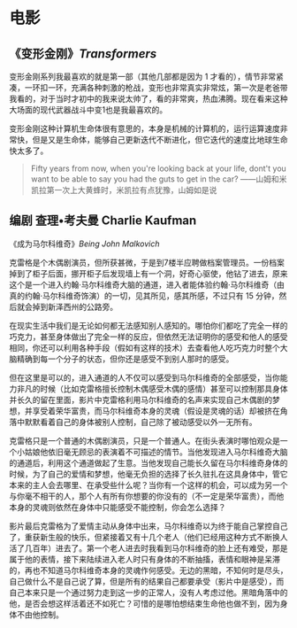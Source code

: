 # 电影

## 《变形金刚》*Transformers*

变形金刚系列我最喜欢的就是第一部（其他几部都是因为 1 才看的），情节非常紧凑，一环扣一环，充满各种刺激的枪战，变形也非常真实非常炫，第一次是老爸带我看的，对于当时才初中的我来说太帅了，看的非常爽，热血沸腾。现在看来这种大场面的现代武器战斗中变1也是我最喜欢的。

变形金刚这种计算机生命体很有意思的，本身是机械的计算机的，运行运算速度非常快，但是又是生命体，能够自己更新迭代不断进化，但它迭代的速度比地球生命快太多了。

> Fifty years from now, when you're looking back at your life, dont't you want to be able to say you had the guts to get in the car? ——山姆和米凯拉第一次上大黄蜂时，米凯拉有点犹豫，山姆如是说

## 编剧 查理•考夫曼 Charlie Kaufman

《成为马尔科维奇》*Being John Malkovich*

克雷格是个木偶剧演员，但所获甚微，于是到7楼半应聘做档案管理员。一份档案掉到了柜子后面，挪开柜子后发现墙上有一个洞，好奇心驱使，他钻了进去，原来这个是一个进入约翰·马尔科维奇大脑的通道，进入者能体验约翰·马尔科维奇（由真的约翰·马尔科维奇饰演）的一切，见其所见，感其所感，不过只有 15 分钟，然后就会掉到新泽西州的公路旁。

在现实生活中我们是无论如何都无法感知别人感知的。哪怕你们都吃了完全一样的巧克力，甚至身体做出了完全一样的反应，但依然无法证明你的感受和他人的感受相同，你还可以利用各种手段（假如有这样的技术）去查看他人吃巧克力时整个大脑精确到每一个分子的状态，但你还是感受不到别人那时的感受。

但在这里是可以的，进入通道的人不仅可以感受到马尔科维奇的全部感受，当你能力非凡的时候（比如克雷格擅长控制木偶感受木偶的感情）甚至可以控制那具身体并长久的留在里面，影片中克雷格利用马尔科维奇的名声来实现自己木偶剧的梦想，并享受着荣华富贵，而马尔科维奇本身的灵魂（假设是灵魂的话）却被挤在角落中默默看着自己的身体被别人控制，自己除了被动感受以外一无所有。

克雷格只是一个普通的木偶剧演员，只是一个普通人。在街头表演时哪怕观众是一个小姑娘他依旧毫无顾忌的表演着不可描述的情节。当他发现进入马尔科维奇大脑的通道后，利用这个通道做起了生意。当他发现自己能长久留在马尔科维奇身体的时候，为了自己的爱情和梦想，他毫无负担的选择了长久驻扎在这具身体中，管它本来的主人会去哪里、在承受些什么呢？当你有一个这样的机会，可以成为另一个与你毫不相干的人，那个人有所有你想要的你没有的（不一定是荣华富贵），而他本身的灵魂则依然在身体中只能感受不能控制，你会怎么选择？

影片最后克雷格为了爱情主动从身体中出来，马尔科维奇以为终于能自己掌控自己了，重获新生般的快乐，但紧接着又有十几个老人（他们已经用这种方式不断换人活了几百年）进去了。第一个老人进去时我看到马尔科维奇的脸上还有难受，那是属于他的表情，接下来陆续进入老人时只有身体的不断抽搐，表情和眼神是呆滞的，再也不知道马尔科维奇本身的灵魂作何感受。无边的黑暗，不知何时是尽头，自己做什么不是自己说了算，但是所有的结果自己都要承受（影片中是感受），而自己本来只是一个通过努力走到这一步的正常人，没有人考虑过他。黑暗角落中的他，是否会想这样活着还不如死亡？可惜的是哪怕想结束生命他也做不到，因为身体不由他控制。
